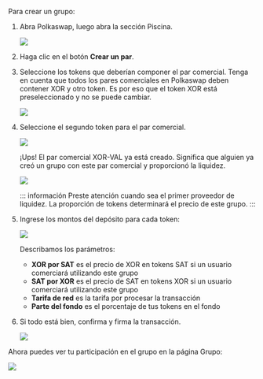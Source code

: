 Para crear un grupo:

1. Abra Polkaswap, luego abra la sección Piscina.

    ![](/.gitbook/assets/provide-liquidity-open-pool-tab.png)

2. Haga clic en el botón **Crear un par**.
3. Seleccione los tokens que deberían componer el par comercial. Tenga en cuenta que todos los pares comerciales en Polkaswap deben contener XOR y otro token. Es por eso que el token XOR está preseleccionado y no se puede cambiar.

    ![](/.gitbook/assets/provide-liquidity-create-a-pair.png)

4. Seleccione el segundo token para el par comercial.

    ![](/.gitbook/assets/provide-liquidity-token-pair-already-exists.png)

    ¡Ups! El par comercial XOR-VAL ya está creado. Significa que alguien ya creó un grupo con este par comercial y proporcionó la liquidez.

    ![](/.gitbook/assets/provide-liquidity-create-new-pair.png)

    ::: información
    Preste atención cuando sea el primer proveedor de liquidez. La proporción de tokens determinará el precio de este grupo.
    :::

5. Ingrese los montos del depósito para cada token:

    ![](/.gitbook/assets/provide-liquidity-enter-amounts.png)

    Describamos los parámetros:

    - **XOR por SAT** es el precio de XOR en tokens SAT si un usuario comerciará utilizando este grupo
    - **SAT por XOR** es el precio de SAT en tokens XOR si un usuario comerciará utilizando este grupo
    - **Tarifa de red** es la tarifa por procesar la transacción
    - **Parte del fondo** es el porcentaje de tus tokens en el fondo

6. Si todo está bien, confirma y firma la transacción.

    ![](/.gitbook/assets/provide-liquidity-confirm-transaction.png)

Ahora puedes ver tu participación en el grupo en la página Grupo:

![](/.gitbook/assets/provide-liquidity-view-created-pool.png)